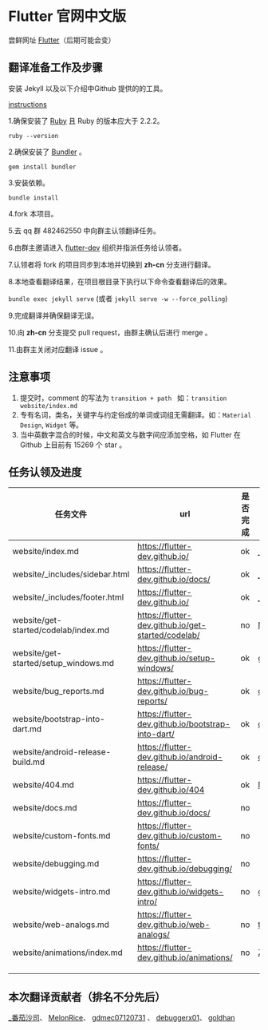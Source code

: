 # Flutter 官网中文版

尝鲜网址 [Flutter](http://doc.flutter-dev.cn)（后期可能会变）



## 翻译准备工作及步骤

安装 Jekyll 以及以下介绍中Github 提供的的工具。

[instructions](https://help.github.com/articles/using-jekyll-with-pages/)


1.确保安装了 [Ruby](https://www.ruby-lang.org/en/documentation/installation/) 且 Ruby 的版本应大于 2.2.2。

`ruby --version`

2.确保安装了 [Bundler](http://bundler.io/) 。

`gem install bundler`

3.安装依赖。

`bundle install`

4.fork 本项目。

5.去 qq 群 482462550 中向群主认领翻译任务。

6.由群主邀请进入 [flutter-dev](https://github.com/flutter-dev) 组织并指派任务给认领者。

7.认领者将 fork 的项目同步到本地并切换到 **zh-cn** 分支进行翻译。

8.本地查看翻译结果，在项目根目录下执行以下命令查看翻译后的效果。

`bundle exec jekyll serve` (或者 `jekyll serve -w --force_polling`)

9.完成翻译并确保翻译无误。

10.向 **zh-cn** 分支提交 pull request，由群主确认后进行 merge 。

11.由群主关闭对应翻译 issue 。

## 注意事项
1. 提交时，comment 的写法为 `transition + path ` 如：`transition website/index.md`
2. 专有名词，类名，关键字与约定俗成的单词或词组无需翻译。如：`Material Design`, `Widget` 等。
3. 当中英数字混合的时候，中文和英文与数字间应添加空格，如 Flutter 在 Github 上目前有 15269 个 star 。


## 任务认领及进度
| 任务文件 | url | 是否完成 | 译者 |
| ---------- | --- | ----------- | ----- |
| website/index.md |https://flutter-dev.github.io/  | ok | [_番茄沙司](https://github.com/ZhangQinglian) | 
| website/_includes/sidebar.html | https://flutter-dev.github.io/docs/ | ok | [_番茄沙司](https://github.com/ZhangQinglian) | 
| website/_includes/footer.html |https://flutter-dev.github.io/ |  ok | [\_番茄沙司](https://github.com/ZhangQinglian) | 
| website/get-started/codelab/index.md | https://flutter-dev.github.io/get-started/codelab/  | no | [MelonRice](https://github.com/MelonRice) | 
| website/get-started/setup_windows.md |  https://flutter-dev.github.io/setup-windows/  |  ok  |  [gdmec07120731](https://github.com/gdmec07120731)  |
| website/bug_reports.md |https://flutter-dev.github.io/bug-reports/ | ok | [debuggerx01](https://github.com/debuggerx01)|
| website/bootstrap-into-dart.md  |  https://flutter-dev.github.io/bootstrap-into-dart/ | ok | [debuggerx01](https://github.com/debuggerx01) |
| website/android-release-build.md|  https://flutter-dev.github.io/android-release/ | ok   |  [debuggerx01](https://github.com/debuggerx01)   |   
| website/404.md  | https://flutter-dev.github.io/404 | ok  |   [MuffinYu](https://github.com/MuffinYu)  |   
| website/docs.md | https://flutter-dev.github.io/docs/ |  no  |     |   
| website/custom-fonts.md  |  https://flutter-dev.github.io/custom-fonts/  |  no |     |   
| website/debugging.md  | https://flutter-dev.github.io/debugging/   |  no |     |   
| website/widgets-intro.md   |  https://flutter-dev.github.io/widgets-intro/  | no  |  [goldhan](https://github.com/goldhan)   |   
| website/web-analogs.md   | 	https://flutter-dev.github.io/web-analogs/   | no  |  [tain335](https://github.com/tain335)   |   
| website/animations/index.md   |  https://flutter-dev.github.io/animations/  |  no  |  [Zhevol](https://github.com/Zhevol)   |   
|    |    |   |     |   
|    |    |   |     |   
|    |    |   |     |   


## 本次翻译贡献者（排名不分先后）
[_番茄沙司](https://github.com/ZhangQinglian)、
[MelonRice](https://github.com/MelonRice)、
[gdmec07120731](https://github.com/gdmec07120731) 、
[debuggerx01](https://github.com/debuggerx01)、
[goldhan](https://github.com/goldhan)